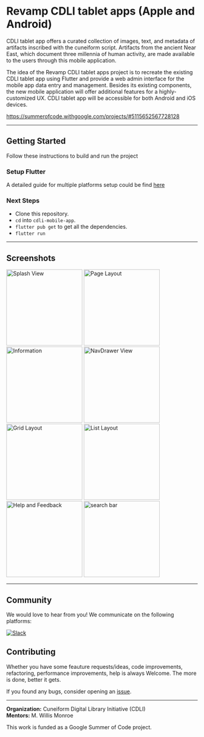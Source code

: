 # Revamp CDLI tablet apps (Apple and Android)

CDLI tablet app offers a curated collection of images, text, and metadata of artifacts inscribed
with the cuneiform script. Artifacts from the ancient Near East, which document three millennia of
human activity, are made available to the users through this mobile application.

The idea of the Revamp CDLI tablet apps project is to recreate the existing CDLI tablet app using
Flutter and provide a web admin interface for the mobile app data entry and management. Besides its
existing components, the new mobile application will offer additional features for a
highly-customized UX. CDLI tablet app will be accessible for both Android and iOS devices.

https://summerofcode.withgoogle.com/projects/#5115652567728128

----------------------------------------------------------------------------------------------------
## Getting Started

Follow these instructions to build and run the project

### Setup Flutter

A detailed guide for multiple platforms setup could be find [here](https://flutter.dev/docs/get-started/install/)

### Next Steps

- Clone this repository.
- `cd` into `cdli-mobile-app`.
- `flutter pub get` to get all the dependencies.
- `flutter run`
 ----------------------------------------------------------------------------------------
 ## Screenshots

<p>
<img src="https://user-images.githubusercontent.com/75270362/100652071-6641b980-336c-11eb-96b3-f3009edf058e.jpg" alt="Splash View" width="200">
<img src="https://user-images.githubusercontent.com/75270362/100652080-6772e680-336c-11eb-8fc7-e12a3558f4ea.jpg" alt="Page Layout" width="200">
<img src="https://user-images.githubusercontent.com/75270362/100652081-68a41380-336c-11eb-82e4-1c89e08d7926.jpg" alt="Information" width="200">
<img src="https://user-images.githubusercontent.com/75270362/100652085-693caa00-336c-11eb-82f4-6295b459542d.jpg" alt="NavDrawer View" width="200">
<img src="https://user-images.githubusercontent.com/75270362/100652086-693caa00-336c-11eb-87ce-aeb48614238f.jpg" alt="Grid Layout" width="200">
<img src="https://user-images.githubusercontent.com/75270362/100652089-69d54080-336c-11eb-9114-8ae39450fdd7.jpg" alt="List Layout" width="200">
<img src="https://user-images.githubusercontent.com/75270362/100652092-6a6dd700-336c-11eb-95ad-3e5841d24acf.jpg" alt="Help and Feedback" width="200">
<img src="https://user-images.githubusercontent.com/75270362/100652094-6a6dd700-336c-11eb-8844-39745abb48e1.jpg" alt="search bar" width="200">
</p>


-------------------------------------------------------------------------------------------------


## Community

We would love to hear from you! We communicate on the following platforms:

[![Slack](https://img.shields.io/badge/chat-on_slack-purple.svg?style=for-the-badge&logo=slack)](https://docs.google.com/forms/d/e/1FAIpQLSeHPVb0actA8DDE1NFLgDCCYs2F2HbYy563MJFJcbFYyy3ivQ/viewform)

## Contributing

Whether you have some feauture requests/ideas, code improvements, refactoring, performance improvements, help is always Welcome. The more is done, better it gets.

If you found any bugs, consider opening an [issue](https://github.com/cdli-gh/cdli-mobile-app/issues/new).


--------------------------------------------------------------------------------------------
<b>Organization:</b> Cuneiform Digital Library Initiative (CDLI)<br>
<b>Mentors:</b> M. Willis Monroe

This work is funded as a Google Summer of Code project.
